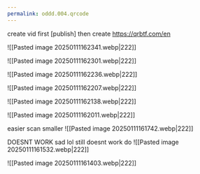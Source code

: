 ```yaml
---
permalink: oddd.004.qrcode
---
```


create vid first [publish]
	then create 
https://qrbtf.com/en





![[Pasted image 20250111162341.webp|222]]



![[Pasted image 20250111162301.webp|222]]

![[Pasted image 20250111162236.webp|222]]



![[Pasted image 20250111162207.webp|222]]


![[Pasted image 20250111162138.webp|222]]


![[Pasted image 20250111162011.webp|222]]

easier scan smaller
![[Pasted image 20250111161742.webp|222]]


DOESNT WORK
	sad lol
		still doesnt work do
![[Pasted image 20250111161532.webp|222]]














![[Pasted image 20250111161403.webp|222]]